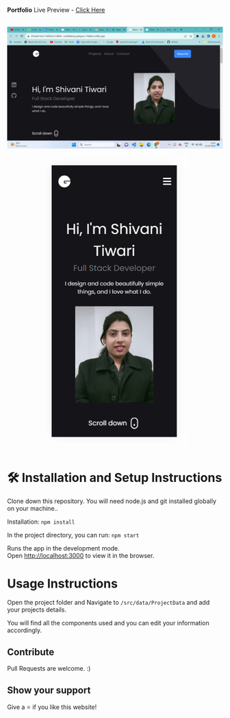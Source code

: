 **Portfolio**
Live Preview - [Click Here](https://652a4e12ee71d60b22c7d89a--scintillating-platypus-74d66c.netlify.app/)

<br/>
<div align="center">
  <img alt="Demo" src="public/portfolio-ss.png" />
</div>
<br/>
<div align="center">
  <img alt="Demo" src="public/mb-ss.png" />
</div>
<br/>

# 🛠 Installation and Setup Instructions

Clone down this repository. You will need node.js and git installed globally on your machine..

Installation: `npm install`

In the project directory, you can run: `npm start`

Runs the app in the development mode.\
Open [http://localhost:3000](http://localhost:3000) to view it in the browser.

# Usage Instructions

Open the project folder and Navigate to `/src/data/ProjectData` and add your projects details.

You will find all the components used and you can edit your information accordingly.

## Contribute

Pull Requests are welcome. :)

## Show your support

Give a ⭐ if you like this website!
